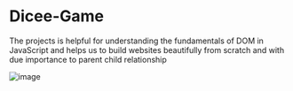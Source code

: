 # Dicee-Game
The projects is helpful for understanding the fundamentals of DOM in JavaScript and helps us to  build websites beautifully from scratch and with due importance to parent child relationship


![image](https://user-images.githubusercontent.com/87241044/226208397-21f8c387-26b8-4f78-b5bc-6918a7cdbf7a.png)
